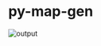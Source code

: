 # py-map-gen

![output](https://github.com/user-attachments/assets/bbb7abc9-22e7-4e75-b95c-37f3c887607b)
